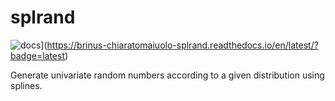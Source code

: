 # splrand


![docs](https://readthedocs.org/projects/brinus-chiaratomaiuolo-splrand/badge/?version=latest)](https://brinus-chiaratomaiuolo-splrand.readthedocs.io/en/latest/?badge=latest)


Generate univariate random numbers according to a given distribution using splines.
